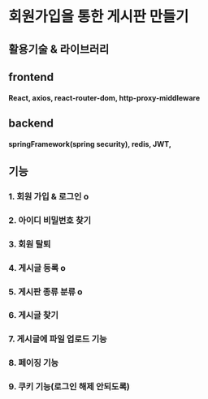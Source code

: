 # 회원가입을 통한 게시판 만들기

## 활용기술 & 라이브러리

## frontend

#### React, axios, react-router-dom, http-proxy-middleware

## backend

#### springFramework(spring security), redis, JWT,  

## 기능

### 1. 회원 가입 & 로그인 o
### 2. 아이디 비밀번호 찾기
### 3. 회원 탈퇴
### 4. 게시글 등록 o
### 5. 게시판 종류 분류 o 
### 6. 게시글 찾기
### 7. 게시글에 파일 업로드 기능
### 8. 페이징 기능
### 9. 쿠키 기능(로그인 해제 안되도록)
